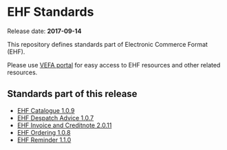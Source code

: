 # EHF Standards

Release date: **2017-09-14**

This repository defines standards part of Electronic Commerce Format (EHF).

Please use [VEFA portal](https://vefa.difi.no/) for easy access to EHF resources and other related resources.


## Standards part of this release

* [EHF Catalogue 1.0.9](https://vefa.difi.no/ehf/standard/ehf-catalogue-1.0.9/)
* [EHF Despatch Advice 1.0.7](https://vefa.difi.no/ehf/standard/ehf-despatch-advice-1.0.7/)
* [EHF Invoice and Creditnote 2.0.11](https://vefa.difi.no/ehf/standard/ehf-invoice-and-creditnote-2.0.11/)
* [EHF Ordering 1.0.8](https://vefa.difi.no/ehf/standard/ehf-ordering-1.0.8/)
* [EHF Reminder 1.1.0](https://vefa.difi.no/ehf/standard/ehf-reminder-1.1.0/)
